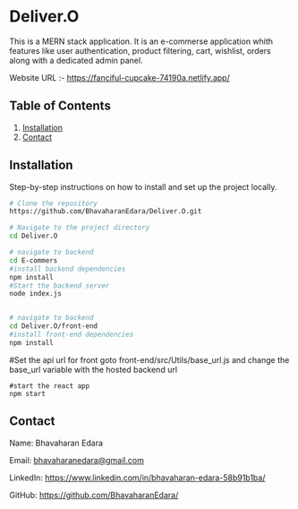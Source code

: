 ﻿# Deliver.O
This is a MERN stack application. It is an e-commerse application whith features like user authentication, product filtering, cart, wishlist, orders along with a dedicated admin panel.

Website URL :- https://fanciful-cupcake-74190a.netlify.app/
## Table of Contents

1. [Installation](#installation)
2. [Contact](#contact)

## Installation

Step-by-step instructions on how to install and set up the project locally.

```bash
# Clone the repository
https://github.com/BhavaharanEdara/Deliver.O.git

# Navigate to the project directory
cd Deliver.O

# navigate to backend
cd E-commers
#install backend dependencies
npm install
#Start the backend server
node index.js


# navigate to backend
cd Deliver.O/front-end
#install front-end dependencies
npm install
```

#Set the api url for front
goto front-end/src/Utils/base_url.js and change the base_url variable with the hosted backend url

```
#start the react app
npm start
```

## Contact

Name: Bhavaharan Edara

Email: bhavaharanedara@gmail.com

LinkedIn: https://www.linkedin.com/in/bhavaharan-edara-58b91b1ba/

GitHub: https://github.com/BhavaharanEdara/




